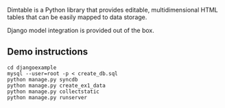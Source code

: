 Dimtable is a Python library that provides editable, multidimensional HTML tables that can be easily mapped to data storage. 

Django model integration is provided out of the box. 


Demo instructions
-----------------

    cd djangoexample
    mysql --user=root -p < create_db.sql
    python manage.py syncdb
    python manage.py create_ex1_data
    python manage.py collectstatic
    python manage.py runserver


